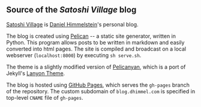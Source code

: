 ## Source of the *Satoshi Village* blog

[Satoshi Village](http://blog.dhimmel.com) is [Daniel Himmelstein](http://dhimmel.com)'s personal blog.

The blog is created using [Pelican](http://docs.getpelican.com/) -- a static site generator, written in Python. This program allows posts to be written in markdown and easily converted into html pages. The site is compiled and broadcast on a local webserver (`localhost:8000`) by executing `sh serve.sh`.

The theme is a slightly modified version of [Pelicanyan](https://github.com/thomaswilley/pelicanyan), which is a port of Jekyll's [Lanyon Theme](https://github.com/poole/lanyon/).

The blog is hosted using [GitHub Pages](https://pages.github.com/), which serves the `gh-pages` branch of the repository. The custom subdomain of `blog.dhimmel.com` is specified in top-level `CNAME` file of `gh-pages`.
